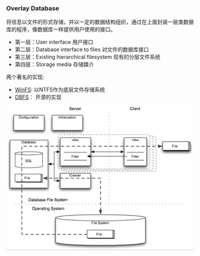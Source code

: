### Overlay Database
将信息以文件的形式存储，并以一定的数据结构组织，通过在上面封装一层类数据库的程序，像数据库一样提供用户使用的接口。

- 第一层：User interface 用户接口
- 第二层：Database interface to files 对文件的数据库接口
- 第三层：Existing hierarchical filesystem 现有的分层文件系统
- 第四层：Storage media 存储媒介

两个著名的实现:
- [WinFS](https://en.wikipedia.org/wiki/WinFS): 以NTFS作为底层文件存储系统
- [DBFS](http://dbfs.sourceforge.net/)： 开源的实现

![DBFS Overview](../static/dbfs-overview.png)
